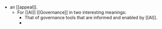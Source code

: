- an [[appeal]].
  - For [[AI]] [[Governance]] in two interesting meanings:
    - That of governance tools that are informed and enabled by [[AI]].
    - 